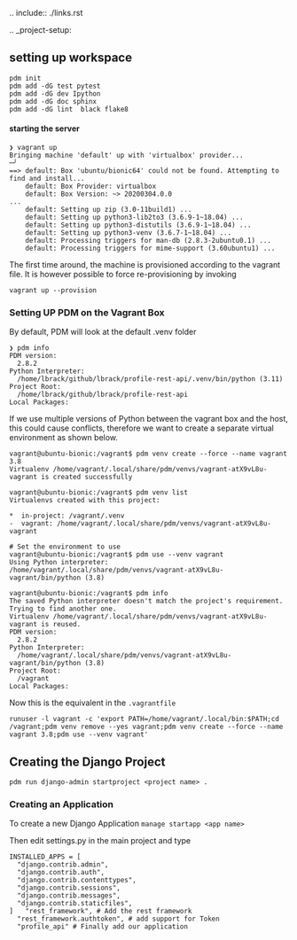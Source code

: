 .. include:: ./links.rst

.. _project-setup:

## setting up workspace

```
pdm init
pdm add -dG test pytest
pdm add -dG dev Ipython
pdm add -dG doc sphinx
pdm add -dG lint  black flake8
```


#### starting the server

```
❯ vagrant up
Bringing machine 'default' up with 'virtualbox' provider...                                                                                                                                                                      ─╯
==> default: Box 'ubuntu/bionic64' could not be found. Attempting to find and install...
    default: Box Provider: virtualbox
    default: Box Version: ~> 20200304.0.0
...
    default: Setting up zip (3.0-11build1) ...
    default: Setting up python3-lib2to3 (3.6.9-1~18.04) ...
    default: Setting up python3-distutils (3.6.9-1~18.04) ...
    default: Setting up python3-venv (3.6.7-1~18.04) ...
    default: Processing triggers for man-db (2.8.3-2ubuntu0.1) ...
    default: Processing triggers for mime-support (3.60ubuntu1) ...
```

The first time around, the machine is provisioned according to the vagrant file. It is however possible to force re-provisioning by invoking

```vagrant up --provision```

### Setting UP PDM on the Vagrant Box

By default, PDM will look at the default .venv folder

```
❯ pdm info
PDM version:
  2.8.2
Python Interpreter:
  /home/lbrack/github/lbrack/profile-rest-api/.venv/bin/python (3.11)
Project Root:
  /home/lbrack/github/lbrack/profile-rest-api
Local Packages:
```

If we use multiple versions of Python between the vagrant box and the host, this could cause conflicts, therefore we want to create a separate virtual environment as shown below.

```
vagrant@ubuntu-bionic:/vagrant$ pdm venv create --force --name vagrant 3.8
Virtualenv /home/vagrant/.local/share/pdm/venvs/vagrant-atX9vL8u-vagrant is created successfully

vagrant@ubuntu-bionic:/vagrant$ pdm venv list
Virtualenvs created with this project:

*  in-project: /vagrant/.venv
-  vagrant: /home/vagrant/.local/share/pdm/venvs/vagrant-atX9vL8u-vagrant

# Set the environment to use
vagrant@ubuntu-bionic:/vagrant$ pdm use --venv vagrant
Using Python interpreter: /home/vagrant/.local/share/pdm/venvs/vagrant-atX9vL8u-vagrant/bin/python (3.8)

vagrant@ubuntu-bionic:/vagrant$ pdm info
The saved Python interpreter doesn't match the project's requirement. Trying to find another one.
Virtualenv /home/vagrant/.local/share/pdm/venvs/vagrant-atX9vL8u-vagrant is reused.
PDM version:
  2.8.2
Python Interpreter:
  /home/vagrant/.local/share/pdm/venvs/vagrant-atX9vL8u-vagrant/bin/python (3.8)
Project Root:
  /vagrant
Local Packages:
```
Now this is the equivalent in the ``.vagrantfile``

```
runuser -l vagrant -c 'export PATH=/home/vagrant/.local/bin:$PATH;cd /vagrant;pdm venv remove --yes vagrant;pdm venv create --force --name vagrant 3.8;pdm use --venv vagrant'
```

## Creating the Django Project

``pdm run django-admin startproject <project name> .``

### Creating an Application

To create a new Django Application
``manage startapp <app name>``

Then edit settings.py in the main project and  type
  ```# Application definition
INSTALLED_APPS = [
    "django.contrib.admin",
    "django.contrib.auth",
    "django.contrib.contenttypes",
    "django.contrib.sessions",
    "django.contrib.messages",
    "django.contrib.staticfiles",
]   "rest_framework", # Add the rest framework
    "rest_framework.authtoken", # add support for Token
    "profile_api" # Finally add our application
